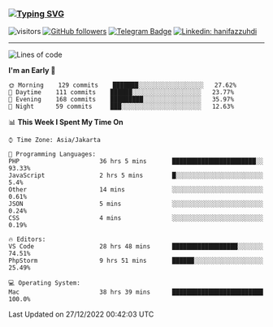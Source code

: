 ### [![Typing SVG](https://readme-typing-svg.herokuapp.com?font=lato&size=22&lines=Hi+There+👋)](https://git.io/typing-svg) 

![visitors](https://visitor-badge.glitch.me/badge?page_id=hanifazzuhdi.hanifazzuhdi)
[![GitHub followers](https://img.shields.io/github/followers/hanifazzuhdi?label=Follow&style=social)](https://github.com/hanifazzuhdi/?tab=follow) 
[![Telegram Badge](https://img.shields.io/badge/-hanif0198-blue?style=social&logo=telegram&link=https://www.t.me/hanif0198/)](https://www.t.me/hanif0198/) 
[![Linkedin: hanifazzuhdi](https://img.shields.io/badge/-hanifazzuhdi-blue?style=flat-square&logo=Linkedin&logoColor=white&link=https://www.linkedin.com/in/hanif-az-zuhdi-69688019b/)](https://www.linkedin.com/in/hanif-az-zuhdi-69688019b/) 

<hr/>

<!--START_SECTION:waka-->
![Lines of code](https://img.shields.io/badge/From%20Hello%20World%20I%27ve%20Written-6%20Million%20lines%20of%20code-blue)

**I'm an Early 🐤** 

```text
🌞 Morning    129 commits    ███████░░░░░░░░░░░░░░░░░░   27.62% 
🌆 Daytime    111 commits    ██████░░░░░░░░░░░░░░░░░░░   23.77% 
🌃 Evening    168 commits    █████████░░░░░░░░░░░░░░░░   35.97% 
🌙 Night      59 commits     ███░░░░░░░░░░░░░░░░░░░░░░   12.63%

```


📊 **This Week I Spent My Time On** 

```text
⌚︎ Time Zone: Asia/Jakarta

💬 Programming Languages: 
PHP                      36 hrs 5 mins       ███████████████████████░░   93.33% 
JavaScript               2 hrs 5 mins        █░░░░░░░░░░░░░░░░░░░░░░░░   5.4% 
Other                    14 mins             ░░░░░░░░░░░░░░░░░░░░░░░░░   0.61% 
JSON                     5 mins              ░░░░░░░░░░░░░░░░░░░░░░░░░   0.24% 
CSS                      4 mins              ░░░░░░░░░░░░░░░░░░░░░░░░░   0.19%

🔥 Editors: 
VS Code                  28 hrs 48 mins      ██████████████████░░░░░░░   74.51% 
PhpStorm                 9 hrs 51 mins       ██████░░░░░░░░░░░░░░░░░░░   25.49%

💻 Operating System: 
Mac                      38 hrs 39 mins      █████████████████████████   100.0%

```


 Last Updated on 27/12/2022 00:42:03 UTC
<!--END_SECTION:waka-->
